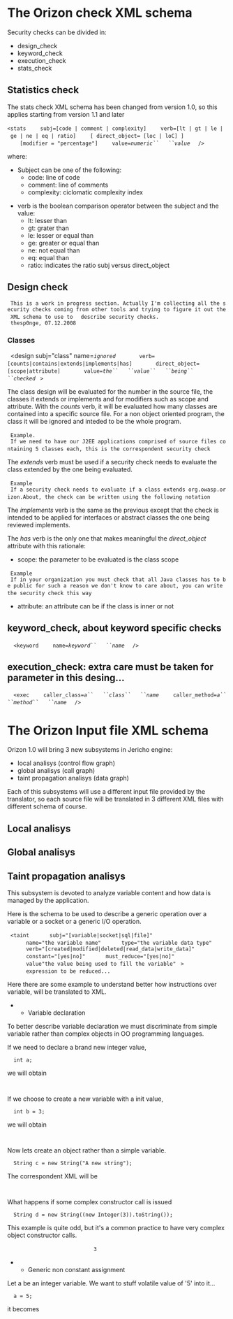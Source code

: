 # The Orizon check XML schema

Security checks can be divided in:

  - design_check
  - keyword_check
  - execution_check
  - stats_check

## Statistics check

The stats check XML schema has been changed from version 1.0, so this
applies starting from version 1.1 and later

`<stats`
`    subj=[code | comment | complexity]`
`    verb=[lt | gt | le | ge | ne | eq | ratio]`
`    [ direct_object= [loc | loC] ]`
`    [modifier = "percentage"]`
`    value=`*`numeric``   ``value`*
`  />`

where:

  - Subject can be one of the following:
      - code: line of code
      - comment: line of comments
      - complexity: ciclomatic complexity index

<!-- end list -->

  - verb is the boolean comparison operator between the subject and the
    value:
      - lt: lesser than
      - gt: grater than
      - le: lesser or equal than
      - ge: greater or equal than
      - ne: not equal than
      - eq: equal than
      - ratio: indicates the ratio subj versus direct_object

## Design check

` This is a work in progress section. Actually I'm collecting all the security checks coming from other tools and trying to figure it out the XML schema to use to `
` describe security checks.`
` thesp0nge, 07.12.2008`

### Classes

` `<design
        subj="class"
        name=<i>`ignored`</i>
`       verb=[counts|contains|extends|implements|has]`
`       direct_object=[scope|attribute]`
`       value=`*`the``   ``value``   ``being``   ``checked`*
` >`
` `</design>

The class design will be evaluated for the number in the source file,
the classes it extends or implements and for modifiers such as scope and
attribute. With the <i>counts</i> verb, it will be evaluated how many
classes are contained into a specific source file. For a non object
oriented program, the class it will be ignored and inteded to be the
whole program.

` Example.`
` `
` If we need to have our J2EE applications comprised of source files containing 5 classes each, this is the correspondent security check`
` `<design subj="class" verb="counts" value="5" />

The <i>extends</i> verb must be used if a security check needs to
evaluate the class extended by the one being evaluated.

` Example`
` `
` If a security check needs to evaluate if a class extends org.owasp.orizon.About, the check can be written using the following notation`
` `<design subj="class" verb="extends" value="org.owasp.orizon.About" />

The <i>implements</i> verb is the same as the previous except that the
check is intended to be applied for interfaces or abstract classes the
one being reviewed implements.

The <i>has</i> verb is the only one that makes meaningful the
<i>direct_object</i> attribute with this rationale:

  - scope: the parameter to be evaluated is the class scope

` Example`
` `
` If in your organization you must check that all Java classes has to be public for such a reason we don't know to care about, you can write the security check this way`
` `<design subj="class" verb="has" direct_object="scope" value="public" />

  - attribute: an attribute can be if the class is inner or not

## keyword_check, about keyword specific checks

`  <keyword`
`    name=`*`keyword``   ``name`*
`  />`

## execution_check: extra care must be taken for parameter in this desing...

`  <exec`
`    caller_class=`*`a``   ``class``   ``name`*
`    caller_method=`*`a``   ``method``   ``name`*
`  />`

# The Orizon Input file XML schema

Orizon 1.0 will bring 3 new subsystems in Jericho engine:

  - local analisys (control flow graph)
  - global analisys (call graph)
  - taint propagation analisys (data graph)

Each of this subsystems will use a different input file provided by the
translator, so each source file will be translated in 3 different XML
files with different schema of course.

## Local analisys

## Global analisys

## Taint propagation analisys

This subsystem is devoted to analyze variable content and how data is
managed by the application.

Here is the schema to be used to describe a generic operation over a
variable or a socket or a generic I/O operation.

` <taint`
`      subj="[variable|socket|sql|file]"`
`      name="the variable name"`
`      type="the variable data type"`
`      verb="[created|modified|deleted|read_data|write_data]"`
`      constant="[yes|no]"`
`      must_reduce="[yes|no]"`
`      value"the value being used to fill the variable"`
` >`
`      expression to be reduced...`
` `</taint>

Here there are some example to understand better how instructions over
variable, will be translated to XML.

  -   - Variable declaration

To better describe variable declaration we must discriminate from simple
variable rather than complex objects in OO programming languages.

If we need to declare a brand new integer value,

`  int a;`

we will obtain

`  `<taint subj="variable" name="a" type="int" verb="created" constant="" value="" must_reduce="no" />

If we choose to create a new variable with a init value,

`  int b = 3;`

we will obtain

`  `<taint subj="variable" name="b" type="int" verb="created" constant="" value="3" must_reduce="no" />

Now lets create an object rather than a simple variable.

`  String c = new String("A new string");`

The correspondent XML will be

`  `<taint subj="variable" name="c" type="String" verb="created" constant="" value="A new string" must_reduce="no" />

What happens if some complex constructor call is issued

`  String d = new String((new Integer(3)).toString());`

This example is quite odd, but it's a common practice to have very
complex object constructor calls.

`  `<taint subj="variable" name="d" type="String" verb="created" constant="" value="" must_reduce="yes">
`      `<taint subj="variable" name="dyno1" type="Integer" verb="created" value="3" must_reduce="no">
`      `<call variable="dyno1" method="toString()">
`            `<result type="String">`3`</result>
`      `</call>`  `
`  `</taint>

  -   - Generic non constant assignment

Let a be an integer variable. We want to stuff volatile value of '5'
into it...

`  a = 5;`

it becomes

`  `<taint subj="variable" name="a" verb="modified" constant="no" value="5" />